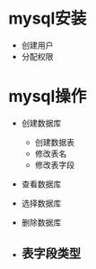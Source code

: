 # mysql安装
- 创建用户
- 分配权限

# mysql操作
- 创建数据库
  - 创建数据表
  - 修改表名
  - 修改表字段

- 查看数据库
- 选择数据库
- 删除数据库
- 表字段类型
  - 
